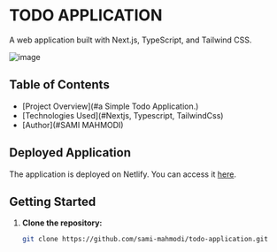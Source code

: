 # TODO APPLICATION

A web application built with Next.js, TypeScript, and Tailwind CSS.

![image](https://github.com/sami-mahmodi/task-master/assets/113135377/9773f782-ff2f-44a7-80d3-e0d271407935)


## Table of Contents


- [Project Overview](#a Simple Todo Application.)
- [Technologies Used](#Nextjs, Typescript, TailwindCss)
- [Author](#SAMI MAHMODI)

## Deployed Application

The application is deployed on Netlify. You can access it [here](https://iridescent-alfajores-547153.netlify.app/).

## Getting Started

1. **Clone the repository:**

   ```bash
   git clone https://github.com/sami-mahmodi/todo-application.git
